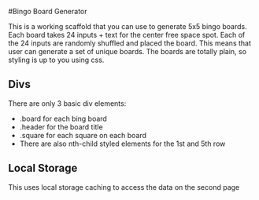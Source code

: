 #Bingo Board Generator

This is a working scaffold that you can use to generate 5x5 bingo boards. Each board takes 24 inputs + text for the center free space spot. Each of the 24 inputs are randomly shuffled and placed the board. This means that user can generate a set of unique boards. The boards are totally plain, so styling is up to you using css. 

## Divs

There are only 3 basic div elements: 
- .board for each bing board
- .header for the board title
- .square for each square on each board
- There are also nth-child styled elements for the 1st and 5th row

## Local Storage

This uses local storage caching to access the data on the second page